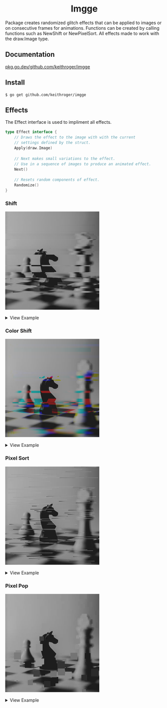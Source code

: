 # <center>Imgge</center>

Package creates randomized glitch effects that can be applied to images
or on consecutive frames for animations. Functions can be created by calling
functions such as NewShift or NewPixelSort. All effects
made to work with the draw.Image type.

## Documentation
[pkg.go.dev/github.com/keithroger/imgge](https://pkg.go.dev/github.com/keithroger/imgge)

## Install
```
$ go get github.com/keithroger/imgge
```


## Effects
The Effect interface is used to impliment all effects.
```go
type Effect interface {
	// Draws the effect to the image with with the current
    // settings defined by the struct.
	Apply(draw.Image)

	// Next makes small variations to the effect.
	// Use in a sequence of images to produce an animated effect.
	Next()

	// Resets random components of effect.
	Randomize()
}
```

### Shift
![Shift Effect](images/Shift.png "Shift Effect")

<details>
<summary>View Example</summary>

```go
// Import jpeg using included function
img, err := imgge.JpegToImage("images/original.jpg")
if err != nil {
	log.Fatal(err)
}

// Create and Apply Effect
effect := imgge.NewShift(img.Bounds(), 20, 30, 22)
effect.Apply(img)

// Export to png using included function
err = imgge.SaveAsPng("Shift.png", img)
if err != nil {
	log.Fatal(err)
}
```
</details>

### Color Shift
![Color Shift](images/ColorShift.png "Color Shift Effect")

<details>
<summary>View Example</summary>

```go
// Import jpeg using included function
img, err := imgge.JpegToImage("images/original.jpg")
if err != nil {
	log.Fatal(err)
}

// Create and Apply Effect
effect := imgge.NewColorShift(img.Bounds(), 20, 30, 25)
effect.Apply(img)

// Export to png using included function
err = imgge.SaveAsPng("ColorShift.png", img)
if err != nil {
	log.Fatal(err)
}
```
</details>

### Pixel Sort
![Pixel Sort](images/PixelSort.png "Pixel Sort Effect")

<details>
<summary>View Example</summary>

```go
// Import jpeg using included function
img, err := imgge.JpegToImage("images/original.jpg")
if err != nil {
	log.Fatal(err)
}

// Create and Apply Effect
effect := imgge.NewPixelSort(img.Bounds(), 50, 100, "horiz")
effect.Apply(img)

// Export to png using included function
err = imgge.SaveAsPng("PixelSort.png", img)
if err != nil {
	log.Fatal(err)
}
```
</details>


### Pixel Pop
![Pixel Pop](images/PixelPop.png "Pixel Pop Effect")

<details>
<summary>View Example</summary>

```go
// Import jpeg using included function
img, err := imgge.JpegToImage("images/original.jpg")
if err != nil {
	log.Fatal(err)
}

// Create and Apply Effect
effect := imgge.NewPixelPop(img.Bounds(), 15, 50, 100)
effect.Apply(img)

// Export to png using included function
err = imgge.SaveAsPng("PixelPop.png", img)
if err != nil {
	log.Fatal(err)
}
```
</details>